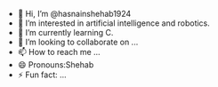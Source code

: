 - 👋 Hi, I’m @hasnainshehab1924
- 👀 I’m interested in artificial intelligence and robotics. 
- 🌱 I’m currently learning C.
- 💞️ I’m looking to collaborate on ...
- 📫 How to reach me ...
- 😄 Pronouns:Shehab
- ⚡ Fun fact: ...

<!---
hasnainshehab1924/hasnainshehab1924 is a ✨ special ✨ repository because its `README.md` (this file) appears on your GitHub profile.
You can click the Preview link to take a look at your changes.
--->
